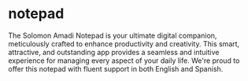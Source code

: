# notepad
The Solomon Amadi Notepad is your ultimate digital companion, meticulously crafted to enhance productivity and creativity. This smart, attractive, and outstanding app provides a seamless and intuitive experience for managing every aspect of your daily life. We're proud to offer this notepad with fluent support in both English and Spanish.
